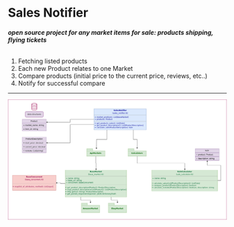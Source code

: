 # **Sales Notifier**
###### **open source project for any market items for sale: products shipping, flying tickets**
1. Fetching listed products
2. Each new Product relates to one Market
2. Compare products (initial price to the current price, reviews, etc..)
3. Notify for successful compare
---
![alt text](https://github.com/ilyashusterman/SalesNotifier/blob/master/images/SalesNotifier.png "Sales Notifier UML")